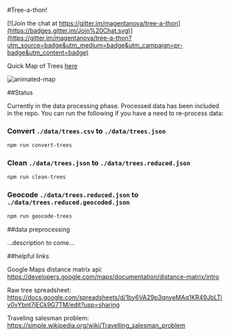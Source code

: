 #Tree-a-thon!

[![Join the chat at https://gitter.im/magentanova/tree-a-thon](https://badges.gitter.im/Join%20Chat.svg)](https://gitter.im/magentanova/tree-a-thon?utm_source=badge&utm_medium=badge&utm_campaign=pr-badge&utm_content=badge)

Quick Map of Trees [here](http://magentanova.github.io/tree-a-thon/)

![animated-map](https://cloud.githubusercontent.com/assets/2483873/10630624/8a5e5b60-779d-11e5-944d-59a6bff98c04.gif)

##Status

Currently in the data processing phase.  Processed data has been included in the repo.  You can run the following if you have a need to re-process data:

### Convert `./data/trees.csv` to `./data/trees.json`

```bash
npm run convert-trees
```

### Clean `./data/trees.json` to `./data/trees.reduced.json`

```bash
npm run clean-trees
```

### Geocode `./data/trees.reduced.json` to `./data/trees.reduced.geocoded.json`

```bash
npm run geocode-trees
```


##data preprocessing

...description to come...

##helpful links

Google Maps distance matrix api: https://developers.google.com/maps/documentation/distance-matrix/intro

Raw tree spreadsheet: https://docs.google.com/spreadsheets/d/1by6VA29p3qnyeMAq1KR49JbLTiv0vYbnt7jECk9G7TM/edit?usp=sharing

Traveling salesman problem: https://simple.wikipedia.org/wiki/Travelling_salesman_problem
